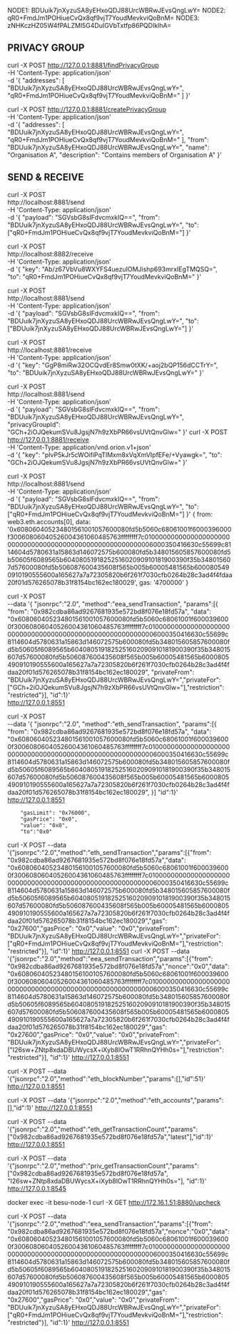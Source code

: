 NODE1: BDUuik7jnXyzuSA8yEHxoQDJ88UrcWBRwJEvsQngLwY=
NODE2: qR0+FmdJm1POHiueCvQx8qf9vjT7YoudMevkviQoBnM=
NODE3: zNHKczHZ05W4fPALZMl5G4DuIGVbTxtfp86PQDIklhA=

## PRIVACY GROUP ##
curl -X POST http://127.0.0.1:8881/findPrivacyGroup \
  -H 'Content-Type: application/json' \
  -d '{
    "addresses": [ 
      "BDUuik7jnXyzuSA8yEHxoQDJ88UrcWBRwJEvsQngLwY=", 
      "qR0+FmdJm1POHiueCvQx8qf9vjT7YoudMevkviQoBnM=" 
    ]
}'

curl -X POST http://127.0.0.1:8881/createPrivacyGroup \
  -H 'Content-Type: application/json' \
  -d '{ 
    "addresses": [ 
      "BDUuik7jnXyzuSA8yEHxoQDJ88UrcWBRwJEvsQngLwY=", 
      "qR0+FmdJm1POHiueCvQx8qf9vjT7YoudMevkviQoBnM=" 
    ], 
    "from": "BDUuik7jnXyzuSA8yEHxoQDJ88UrcWBRwJEvsQngLwY=", 
   "name": "Organisation A", 
   "description": "Contains members of Organisation A" 
 }'

## SEND & RECEIVE ##
curl -X POST \
http://localhost:8881/send \
-H 'Content-Type: application/json' \
-d '{ 
      "payload": "SGVsbG8sIFdvcmxkIQ==",
      "from": "BDUuik7jnXyzuSA8yEHxoQDJ88UrcWBRwJEvsQngLwY=",
      "to": ["qR0+FmdJm1POHiueCvQx8qf9vjT7YoudMevkviQoBnM="]
    }'

curl -X POST \
http://localhost:8882/receive \
-H 'Content-Type: application/json' \
-d '{
      "key": "Ab/z67VbVu8WXYFS4uezuIOMJishp693mrxIEgTMQSQ=",
      "to": "qR0+FmdJm1POHiueCvQx8qf9vjT7YoudMevkviQoBnM="
    }'

curl -X POST \
http://localhost:8881/send \
-H 'Content-Type: application/json' \
-d '{ 
      "payload": "SGVsbG8sIFdvcmxkIQ==",
      "from": "BDUuik7jnXyzuSA8yEHxoQDJ88UrcWBRwJEvsQngLwY=",
      "to": ["BDUuik7jnXyzuSA8yEHxoQDJ88UrcWBRwJEvsQngLwY="]
    }'

curl -X POST \
http://localhost:8881/receive \
-H 'Content-Type: application/json' \
-d '{
      "key": "GgP8miRw32OCQvdEr8Smw0tXK/+aoj2bQP156dCCTrY=",
      "to": "BDUuik7jnXyzuSA8yEHxoQDJ88UrcWBRwJEvsQngLwY="
    }'



curl -X POST \
http://localhost:8881/send \
-H 'Content-Type: application/json' \
-d '{ 
      "payload": "SGVsbG8sIFdvcmxkIQ==",
      "from": "BDUuik7jnXyzuSA8yEHxoQDJ88UrcWBRwJEvsQngLwY=",
      "privacyGroupId": "GCh+2iOJQekumSVu8JgsjN7h9zXbPR66vsUVtQnvGlw="
    }'
curl -X POST \
  http://127.0.0.1:8881/receive \
  -H 'Content-Type: application/vnd.orion.v1+json' \
  -d '{
    "key": "pIvP5kJr5cWOifiPqTlMxm8xVqXmVIpfEFe/+Vyawgk=",
    "to": "GCh+2iOJQekumSVu8JgsjN7h9zXbPR66vsUVtQnvGlw="
}'


curl -X POST \
http://localhost:8881/send \
-H 'Content-Type: application/json' \
-d '{ 
      "payload": "SGVsbG8sIFdvcmxkIQ==",
      "from": "BDUuik7jnXyzuSA8yEHxoQDJ88UrcWBRwJEvsQngLwY=",
      "to": ["qR0+FmdJm1POHiueCvQx8qf9vjT7YoudMevkviQoBnM="]
    }'
   {
     from: web3.eth.accounts[0], 
     data: '0x608060405234801561001057600080fd5b5060c68061001f6000396000f30060806040526004361060485763ffffffff7c01000000000000000000000000000000000000000000000000000000006000350416630c55699c8114604d5780631a15863d146072575b600080fd5b348015605857600080fd5b50605f6089565b6040805191825251602090910181900390f35b348015607d57600080fd5b506087600435608f565b005b60005481565b6000805490910190555600a165627a7a72305820b6f261f7030cfb0264b28c3ad4f4fdaa20f01d576265078b31f8154bc162ec180029', 
     gas: '4700000'
   }

curl -X POST \
--data '{
    "jsonrpc":"2.0",
    "method":"eea_sendTransaction",
    "params":[{
        "from": "0x982cdba86ad9267681935e572bd8f076e18fd57a",
        "data": "0x608060405234801561001057600080fd5b5060c68061001f6000396000f30060806040526004361060485763ffffffff7c01000000000000000000000000000000000000000000000000000000006000350416630c55699c8114604d5780631a15863d146072575b600080fd5b348015605857600080fd5b50605f6089565b6040805191825251602090910181900390f35b348015607d57600080fd5b506087600435608f565b005b60005481565b6000805490910190555600a165627a7a72305820b6f261f7030cfb0264b28c3ad4f4fdaa20f01d576265078b31f8154bc162ec180029",
        "privateFrom": "BDUuik7jnXyzuSA8yEHxoQDJ88UrcWBRwJEvsQngLwY=","privateFor": ["GCh+2iOJQekumSVu8JgsjN7h9zXbPR66vsUVtQnvGlw="],"restriction": "restricted"}], 
        "id":1}' \
        http://127.0.0.1:8551

curl -X POST \
--data '{
    "jsonrpc":"2.0",
    "method":"eth_sendTransaction",
    "params":[{
        "from": "0x982cdba86ad9267681935e572bd8f076e18fd57a",
        "data": "0x608060405234801561001057600080fd5b5060c68061001f6000396000f30060806040526004361060485763ffffffff7c01000000000000000000000000000000000000000000000000000000006000350416630c55699c8114604d5780631a15863d146072575b600080fd5b348015605857600080fd5b50605f6089565b6040805191825251602090910181900390f35b348015607d57600080fd5b506087600435608f565b005b60005481565b6000805490910190555600a165627a7a72305820b6f261f7030cfb0264b28c3ad4f4fdaa20f01d576265078b31f8154bc162ec180029",
    }]
        "id":1}' \
        http://127.0.0.1:8551

        "gasLimit": "0x76000",
        "gasPrice": "0x0",
        "value": "0x0",
        "to":"0x0"

curl -X POST --data '{"jsonrpc":"2.0","method":"eth_sendTransaction","params":[{"from": "0x982cdba86ad9267681935e572bd8f076e18fd57a","data": "0x608060405234801561001057600080fd5b5060c68061001f6000396000f30060806040526004361060485763ffffffff7c01000000000000000000000000000000000000000000000000000000006000350416630c55699c8114604d5780631a15863d146072575b600080fd5b348015605857600080fd5b50605f6089565b6040805191825251602090910181900390f35b348015607d57600080fd5b506087600435608f565b005b60005481565b6000805490910190555600a165627a7a72305820b6f261f7030cfb0264b28c3ad4f4fdaa20f01d576265078b31f8154bc162ec180029","gas": "0x27600","gasPrice": "0x0","value": "0x0","privateFrom": "BDUuik7jnXyzuSA8yEHxoQDJ88UrcWBRwJEvsQngLwY=","privateFor": ["qR0+FmdJm1POHiueCvQx8qf9vjT7YoudMevkviQoBnM="],"restriction": "restricted"}], "id":1}' http://127.0.0.1:8551
curl -X POST --data '{"jsonrpc":"2.0","method":"eea_sendTransaction","params":[{"from": "0x982cdba86ad9267681935e572bd8f076e18fd57a","nonce":"0x0","data": "0x608060405234801561001057600080fd5b5060c68061001f6000396000f30060806040526004361060485763ffffffff7c01000000000000000000000000000000000000000000000000000000006000350416630c55699c8114604d5780631a15863d146072575b600080fd5b348015605857600080fd5b50605f6089565b6040805191825251602090910181900390f35b348015607d57600080fd5b506087600435608f565b005b60005481565b6000805490910190555600a165627a7a72305820b6f261f7030cfb0264b28c3ad4f4fdaa20f01d576265078b31f8154bc162ec180029","gas": "0x27600","gasPrice": "0x0","value": "0x0","privateFrom": "BDUuik7jnXyzuSA8yEHxoQDJ88UrcWBRwJEvsQngLwY=","privateFor": ["I26sw+ZNtp8xdaDBUWycsX+iXyb8lOwT1RRhnQYHh0s="],"restriction": "restricted"}], "id":1}' http://127.0.0.1:8551


curl -X POST --data '{"jsonrpc":"2.0","method":"eth_blockNumber","params":[],"id":51}' http://127.0.0.1:8551

curl -X POST --data '{"jsonrpc":"2.0","method":"eth_accounts","params":[],"id":1}' http://127.0.0.1:8551

curl -X POST --data '{"jsonrpc":"2.0","method":"eth_getTransactionCount","params":["0x982cdba86ad9267681935e572bd8f076e18fd57a","latest"],"id":1}' http://127.0.0.1:8551

curl -X POST --data '{"jsonrpc":"2.0","method":"priv_getTransactionCount","params":["0x982cdba86ad9267681935e572bd8f076e18fd57a", "I26sw+ZNtp8xdaDBUWycsX+iXyb8lOwT1RRhnQYHh0s="], "id":1}' http://127.0.0.1:8545

docker exec -it besu-node-1 curl -X GET http://172.16.1.51:8880/upcheck

curl -X POST --data '{"jsonrpc":"2.0","method":"eea_sendTransaction","params":[{"from": "0x982cdba86ad9267681935e572bd8f076e18fd57a","nonce":"0x0","data": "0x608060405234801561001057600080fd5b5060c68061001f6000396000f30060806040526004361060485763ffffffff7c01000000000000000000000000000000000000000000000000000000006000350416630c55699c8114604d5780631a15863d146072575b600080fd5b348015605857600080fd5b50605f6089565b6040805191825251602090910181900390f35b348015607d57600080fd5b506087600435608f565b005b60005481565b6000805490910190555600a165627a7a72305820b6f261f7030cfb0264b28c3ad4f4fdaa20f01d576265078b31f8154bc162ec180029","gas": "0x27600","gasPrice": "0x0","value": "0x0","privateFrom": "BDUuik7jnXyzuSA8yEHxoQDJ88UrcWBRwJEvsQngLwY=","privateFor": ["qR0+FmdJm1POHiueCvQx8qf9vjT7YoudMevkviQoBnM="],"restriction": "restricted"}], "id":1}' http://127.0.0.1:8551